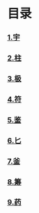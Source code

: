 # 目录

### [1.宇](1.宇.md)
### [2.柱](2.柱.md)
### [3.极](3.极.md)
### [4.符](4.符.md)
### [5.鉴](5.鉴.md)
### [6.匕](6.匕.md)
### [7.釜](7.釜.md)
### [8.筹](8.筹.md)
### [9.药](9.药.md)
